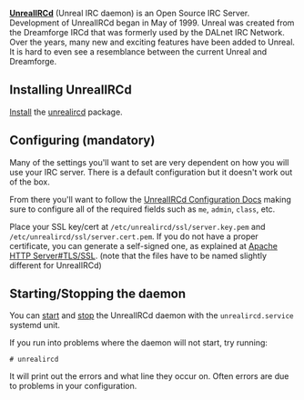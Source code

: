 **[UnrealIRCd](https://www.unrealircd.org/)** (Unreal IRC daemon) is an Open Source IRC Server. Development of UnrealIRCd began in May of 1999\. Unreal was created from the Dreamforge IRCd that was formerly used by the DALnet IRC Network. Over the years, many new and exciting features have been added to Unreal. It is hard to even see a resemblance between the current Unreal and Dreamforge.

## Installing UnrealIRCd

[Install](/index.php/Install "Install") the [unrealircd](https://www.archlinux.org/packages/?name=unrealircd) package.

## Configuring (mandatory)

Many of the settings you'll want to set are very dependent on how you will use your IRC server. There is a default configuration but it doesn't work out of the box.

From there you'll want to follow the [UnrealIRCd Configuration Docs](https://www.unrealircd.org/files/docs/unreal32docs.html#configuringyourunrealircdconf) making sure to configure all of the required fields such as `me`, `admin`, `class`, etc.

Place your SSL key/cert at `/etc/unrealircd/ssl/server.key.pem` and `/etc/unrealircd/ssl/server.cert.pem`. If you do not have a proper certificate, you can generate a self-signed one, as explained at [Apache HTTP Server#TLS/SSL](/index.php/Apache_HTTP_Server#TLS.2FSSL "Apache HTTP Server"). (note that the files have to be named slightly different for UnrealIRCd)

## Starting/Stopping the daemon

You can [start](/index.php/Start "Start") and [stop](/index.php/Stop "Stop") the UnrealIRCd daemon with the `unrealircd.service` systemd unit.

If you run into problems where the daemon will not start, try running:

```
# unrealircd

```

It will print out the errors and what line they occur on. Often errors are due to problems in your configuration.